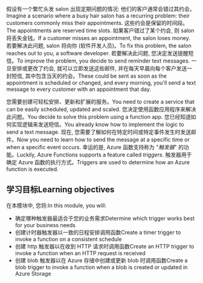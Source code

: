 <span data-ttu-id="7987b-101">假设有一个繁忙头发 salon 出现定期问题的情况: 他们的客户通常会错过其约会。</span><span class="sxs-lookup"><span data-stu-id="7987b-101">Imagine a scenario where a busy hair salon has a recurring problem: their customers commonly miss their appointments.</span></span> <span data-ttu-id="7987b-102">这些约会是保留的时间段。</span><span class="sxs-lookup"><span data-stu-id="7987b-102">The appointments are reserved time slots.</span></span> <span data-ttu-id="7987b-103">如果客户错过了某个约会, 则 salon 将丢失金钱。</span><span class="sxs-lookup"><span data-stu-id="7987b-103">If a customer misses an appointment, the salon loses money.</span></span> <span data-ttu-id="7987b-104">若要解决此问题, salon 将向你 (软件开发人员)。</span><span class="sxs-lookup"><span data-stu-id="7987b-104">To fix this problem, the salon reaches out to you, a software developer.</span></span> <span data-ttu-id="7987b-105">若要解决此问题, 您决定发送提醒短信。</span><span class="sxs-lookup"><span data-stu-id="7987b-105">To improve the problem, you decide to send reminder text messages.</span></span> <span data-ttu-id="7987b-106">一旦安排或更改了约会, 就可以立即发送这些邮件, 并在每天早晨向每个客户发送一封短信, 其中包含当天的约会。</span><span class="sxs-lookup"><span data-stu-id="7987b-106">These could be sent as soon as the appointment is scheduled or changed, and every morning, you'll send a text message to every customer with an appointment that day.</span></span>

<span data-ttu-id="7987b-107">您需要创建可轻松安排、更新和扩展的服务。</span><span class="sxs-lookup"><span data-stu-id="7987b-107">You need to create a service that can be easily scheduled, updated and scaled.</span></span> <span data-ttu-id="7987b-108">您决定使用函数应用程序来解决此问题。</span><span class="sxs-lookup"><span data-stu-id="7987b-108">You decide to solve this problem using a function app.</span></span> <span data-ttu-id="7987b-109">您已经知道如何实现逻辑来发送短信。</span><span class="sxs-lookup"><span data-stu-id="7987b-109">You already know how to implement the logic to send a text message.</span></span> <span data-ttu-id="7987b-110">现在, 您需要了解如何在特定时间或特定事件发生时发送邮件。</span><span class="sxs-lookup"><span data-stu-id="7987b-110">Now you need to learn how to send the message at a specific time or when a specific event occurs.</span></span> <span data-ttu-id="7987b-111">幸运的是, Azure 函数支持称为 "_触发器_" 的功能。</span><span class="sxs-lookup"><span data-stu-id="7987b-111">Luckily, Azure Functions supports a feature called _triggers_.</span></span> <span data-ttu-id="7987b-112">触发器用于确定 Azure 函数的执行方式。</span><span class="sxs-lookup"><span data-stu-id="7987b-112">Triggers are used to determine how an Azure function is executed.</span></span>

## <a name="learning-objectives"></a><span data-ttu-id="7987b-113">学习目标</span><span class="sxs-lookup"><span data-stu-id="7987b-113">Learning objectives</span></span>

<span data-ttu-id="7987b-114">在本模块中, 您将:</span><span class="sxs-lookup"><span data-stu-id="7987b-114">In this module, you will:</span></span>
- <span data-ttu-id="7987b-115">确定哪种触发器最适合于您的业务需求</span><span class="sxs-lookup"><span data-stu-id="7987b-115">Determine which trigger works best for your business needs</span></span>
- <span data-ttu-id="7987b-116">创建计时器触发器以一致的日程安排调用函数</span><span class="sxs-lookup"><span data-stu-id="7987b-116">Create a timer trigger to invoke a function on a consistent schedule</span></span>
- <span data-ttu-id="7987b-117">创建 http 触发器以在收到 HTTP 请求时调用函数</span><span class="sxs-lookup"><span data-stu-id="7987b-117">Create an HTTP trigger to invoke a function when an HTTP request is received</span></span>
- <span data-ttu-id="7987b-118">创建 blob 触发器以在 Azure 存储中创建或更新 blob 时调用函数</span><span class="sxs-lookup"><span data-stu-id="7987b-118">Create a blob trigger to invoke a function when a blob is created or updated in Azure Storage</span></span>